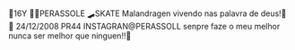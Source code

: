 🥷16Y
🥷💯PERASSOLE
🛹SKATE
Malandragen vivendo nas palavra de deus!🥷💯
24/12/2008
PR44
INSTAGRAN@PERASSOLL
senpre faze o meu melhor nunca ser melhor que ninguen!!🥇
